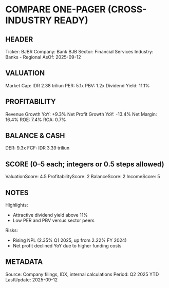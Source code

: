 # COMPARE ONE-PAGER (CROSS-INDUSTRY READY)

## HEADER
Ticker: BJBR
Company: Bank BJB
Sector: Financial Services
Industry: Banks - Regional
AsOf: 2025-09-12

## VALUATION
Market Cap: IDR 2.38 triliun
PER: 5.1x
PBV: 1.2x
Dividend Yield: 11.1%

## PROFITABILITY
Revenue Growth YoY: +9.3%
Net Profit Growth YoY: -13.4%
Net Margin: 16.4%
ROE: 7.4%
ROA: 0.7%

## BALANCE & CASH
DER: 9.3x
FCF: IDR 3.39 triliun

## SCORE (0–5 each; integers or 0.5 steps allowed)
ValuationScore: 4.5
ProfitabilityScore: 2
BalanceScore: 2
IncomeScore: 5

## NOTES
Highlights:
- Attractive dividend yield above 11%
- Low PER and PBV versus sector peers

Risks:
- Rising NPL (2.35% Q1 2025, up from 2.22% FY 2024)
- Net profit declined YoY due to higher funding costs

## METADATA
Source: Company filings, IDX, internal calculations
Period: Q2 2025 YTD
LastUpdate: 2025-09-12